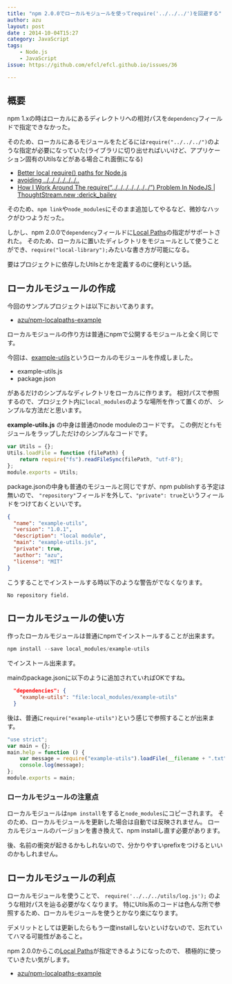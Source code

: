 ```yaml
---
title: "npm 2.0.0でローカルモジュールを使ってrequire('../../../')を回避する"
author: azu
layout: post
date : 2014-10-04T15:27
category: JavaScript
tags:
    - Node.js
    - JavaScript
issue: https://github.com/efcl/efcl.github.io/issues/36

---
```


## 概要

npm 1.xの時はローカルにあるディレクトリへの相対パスを`dependency`フィールドで指定できなかった。

そのため、ローカルにあるモジュールをたどるには`require("../../../")`のような指定が必要になっていた(ライブラリに切り出せればいいけど、アプリケーション固有のUtilsなどがある場合これ面倒になる)

- [Better local require() paths for Node.js](https://gist.github.com/branneman/8048520 "Better local require() paths for Node.js")
- [ avoiding ../../../../../../..](https://github.com/substack/browserify-handbook#avoiding- " avoiding ../../../../../../..")
- [How I Work Around The require(“../../../../../../../”) Problem In NodeJS | ThoughtStream.new :derick_bailey](http://lostechies.com/derickbailey/2014/02/20/how-i-work-around-the-require-problem-in-nodejs/ "How I Work Around The require(“../../../../../../../”) Problem In NodeJS | ThoughtStream.new :derick_bailey")

そのため、`npm link`や`node_modules`にそのまま追加してやるなど、微妙なハックがひつようだった。

しかし、npm 2.0.0で`dependency`フィールドに[Local Paths](https://www.npmjs.org/doc/files/package.json.html#local-paths "Local Paths")の指定がサポートされた。
そのため、ローカルに置いたディレクトリをモジュールとして使うことができ、`require("local-library");`みたいな書き方が可能になる。

要はプロジェクトに依存したUtilsとかを定義するのに便利という話。

## ローカルモジュールの作成

今回のサンプルプロジェクトは以下においてあります。

- [azu/npm-localpaths-example](https://github.com/azu/npm-localpaths-example "azu/npm-localpaths-example")

ローカルモジュールの作り方は普通にnpmで公開するモジュールと全く同じです。

今回は、[example-utils](https://github.com/azu/npm-localpaths-example/tree/master/local_modules/example-utils "example-utils")というローカルのモジュールを作成しました。

- example-utils.js
- package.json

があるだけのシンプルなディレクトリをローカルに作ります。
相対パスで参照するので、プロジェクト内に`local_modules`のような場所を作って置くのが、
シンプルな方法だと思います。

**example-utils.js** の中身は普通のnode moduleのコードです。
この例だと`fs`モジュールをラップしただけのシンプルなコードです。

```javascript
var Utils = {};
Utils.loadFile = function (filePath) {
    return require("fs").readFileSync(filePath, "utf-8");
};
module.exports = Utils;
```

package.jsonの中身も普通のモジュールと同じですが、npm publishする予定は無いので、
`"repository"`フィールドを外して、`"private": true`というフィールドをつけておくといいです。

```json
{
  "name": "example-utils",
  "version": "1.0.1",
  "description": "local module",
  "main": "example-utils.js",
  "private": true,
  "author": "azu",
  "license": "MIT"
}
```

こうすることでインストールする時以下のような警告がでなくなります。

	No repository field.


## ローカルモジュールの使い方

作ったローカルモジュールは普通にnpmでインストールすることが出来ます。

``` js
npm install --save local_modules/example-utils
```

でインストール出来ます。

mainのpackage.jsonに以下のように追加されていればOKですね。

```json
  "dependencies": {
    "example-utils": "file:local_modules/example-utils"
  }
```

後は、普通に`require("example-utils")`という感じで参照することが出来ます。

```js
"use strict";
var main = {};
main.help = function () {
    var message = require("example-utils").loadFile(__filename + ".txt");
    console.log(message);
};
module.exports = main;
```

### ローカルモジュールの注意点

ローカルモジュールは`npm install`をすると`node_modules`にコピーされます。
そのため、ローカルモジュールを更新した場合は自動では反映されません。
ローカルモジュールのバージョンを書き換えて、npm installし直す必要があります。

後、名前の衝突が起きるかもしれないので、分かりやすいprefixをつけるといいのかもしれません。

## ローカルモジュールの利点

ローカルモジュールを使うことで、
`require('../../../utils/log.js');` のような相対パスを辿る必要がなくなります。
特にUtils系のコードは色んな所で参照するため、ローカルモジュールを使うとかなり楽になります。

デメリットとしては更新したらもう一度installしないといけないので、忘れていてハマる可能性があること。

npm 2.0.0からこの[Local Paths](https://www.npmjs.org/doc/files/package.json.html#local-paths "Local Paths")が指定できるようになったので、
積極的に使っていきたい気がします。

- [azu/npm-localpaths-example](https://github.com/azu/npm-localpaths-example "azu/npm-localpaths-example")